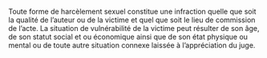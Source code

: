 Toute forme de harcèlement sexuel constitue une infraction quelle que soit la qualité de l’auteur ou de la victime et quel que soit le lieu de commission de l’acte.
La situation de vulnérabilité de la victime peut résulter de son âge, de son statut social et ou économique ainsi que de son état physique ou mental ou de toute autre situation connexe laissée à l’appréciation du juge.